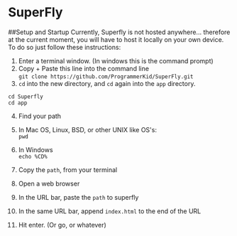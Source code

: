 # SuperFly

##Setup and Startup
Currently, Superfly is not hosted anywhere... therefore at the current moment, you will have to host it locally on your own device. To do so just follow these instructions:

1. Enter a terminal window. (In windows this is the command prompt)
2. Copy + Paste this line into the command line  
```git clone https://github.com/ProgrammerKid/SuperFly.git```
3. `cd` into the new directory, and `cd` again into the `app` directory.  
```
cd Superfly
cd app
```
4. Find your path
 1. In Mac  OS, Linux, BSD, or other UNIX like OS's:  
  ```pwd```

 2. In Windows  
  ```echo %CD%```
5. Copy the `path`, from your terminal
6. Open a web browser
7. In the URL bar, paste the `path` to superfly
8. In the same URL bar, append `index.html` to the end of the URL
9. Hit enter. (Or go, or whatever)